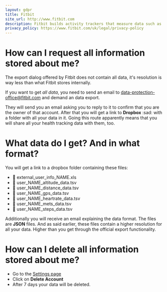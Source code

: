 ```yaml
---
layout: gdpr
title: Fitbit
site_url: http://www.fitbit.com
description: Fitbit builds activity trackers that measure data such as the number of steps walked, heart rate, quality of sleep, steps climbed, and other personal metrics involved in fitness. 
privacy_policy: https://www.fitbit.com/uk/legal/privacy-policy
---
```


# How can I request all information stored about me?

The export dialog offered by Fitbit does not contain all data, it's
resolution is way less than what Fitbit stores internally.

If you want to get *all data*, you need to send an email to
[data-protection-office@fitbit.com](mailto:data-protection-office@fitbit.com)
and demand an data export.

They will send you an email asking you to reply to it to confirm
that you are the owner of that account. After that you will get
a link to **Dropbox** :sad: with a folder with all your data in it.
Going this route apparently means that you will share all your
health tracking data with them, too.

# What data do I get? And in what format?

You will get a link to a dropbox folder containing these files:

<ul>
  <li>&#128196; external_user_info_NAME.xls</li>
  <li>&#128196; user_NAME_altitude_data.tsv</li>
  <li>&#128196; user_NAME_distance_data.tsv</li>
  <li>&#128196; user_NAME_gps_data.tsv</li>
  <li>&#128196; user_NAME_heartrate_data.tsv</li>
  <li>&#128196; user_NAME_mets_data.tsv</li>
  <li>&#128196; user_NAME_steps_data.tsv</li>
</ul>

Additionally you will receive an email explaining the data format.
The files are **JSON** files. And as said earlier, these files
contain a higher resolution for all your data. Higher than
you get through the official export functionality.

# How can I delete all information stored about me?

* Go to the [Settings page](https://www.fitbit.com/settings/profile)
* Click on **Delete Account**
* After 7 days your data will be deleted.
